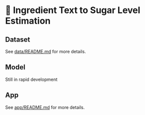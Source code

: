 # 🥪 Ingredient Text to Sugar Level Estimation

## Dataset

See [data/README.md](./data/) for more details.

## Model

Still in rapid development

## App

See [app/README.md](./app/) for more details.
